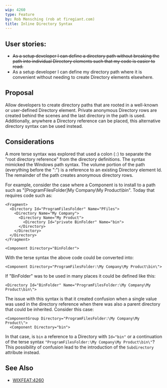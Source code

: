 ```yaml
---
wip: 4260
type: Feature
by: Rob Mensching (rob at firegiant.com)
title: Inline Directory Syntax
---
```


## User stories:

* <s>As a setup developer I can define a directory path without breaking the path into individual Directory elements such that my code is easier to read.</s>
* As a setup developer I can define my directory path where it is convenient without needing to create Directory elements elsewhere.


## Proposal

Allow developers to create directory paths that are rooted in a well-known or user-defined Directory element. Private anonymous Directory rows are created behind the scenes and the last directory in the path is used. Additionally, anywhere a Directory reference can be placed, this alternative directory syntax can be used instead.


## Considerations

A more terse syntax was explored that used a colon (`:`) to separate the "root directory reference" from the directory definitions. The syntax mimicked the Windows path syntax. The volume portion of the path (everything before the ":") is a reference to an existing Directory element Id. The remainder of the path creates anonymous directory rows.

For example, consider the case where a Component is to install to a path such as "[ProgramFilesFolder]My Company\My Product\bin". Today that requires code such as:

    <Fragment>
      <Directory Id="ProgramFilesFolder" Name="PFiles">
        <Directory Name="My Company">
          <Directory Name="My Product">
            <Directory Id="private BinFolder" Name="bin">
          </Directory>
        </Directory>
      </Directory>
    </Fragment>

    <Component Directory="BinFolder">

With the terse syntax the above code could be converted into:

    <Component Directory="ProgramFilesFolder:\My Company\My Product\bin\">

If "BinFolder" was to be used in many places it could be defined like this:

    <Directory Id="BinFolder" Name="ProgramFilesFolder:\My Company\My Product\bin\">

The issue with this syntax is that it created confusion when a single value was used in the directory reference when there was also a parent directory that could be inherited. Consider this case:

    <ComponentGroup Directory="ProgramFilesFolder:\My Company\My Product\">
      <Component Directory="bin">

In that case, is `bin` a reference to a Directory with `Id="bin"` or a continuation of the terse syntax `"ProgramFilesFolder:\My Company\My Product\bin\"`? This possibility of confusion lead to the introduction of the `Subdirectory` attribute instead.


## See Also

* [WIXFEAT:4260](http://wixtoolset.org/issues/4260/)
